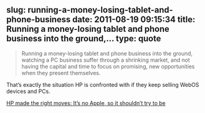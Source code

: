 slug: running-a-money-losing-tablet-and-phone-business
date: 2011-08-19 09:15:34
title: Running a money-losing tablet and phone business into the ground,...
type: quote
---

> Running a money-losing tablet and phone business into the ground, watching a PC business suffer through a shrinking market, and not having the capital and time to focus on promising, new opportunities when they present themselves.

That’s exactly the situation HP is confronted with if they keep selling WebOS devices and PCs.

 [HP made the right moves: It’s no Apple, so it shouldn’t try to be](http://www.splatf.com/2011/08/hp-apple/)
